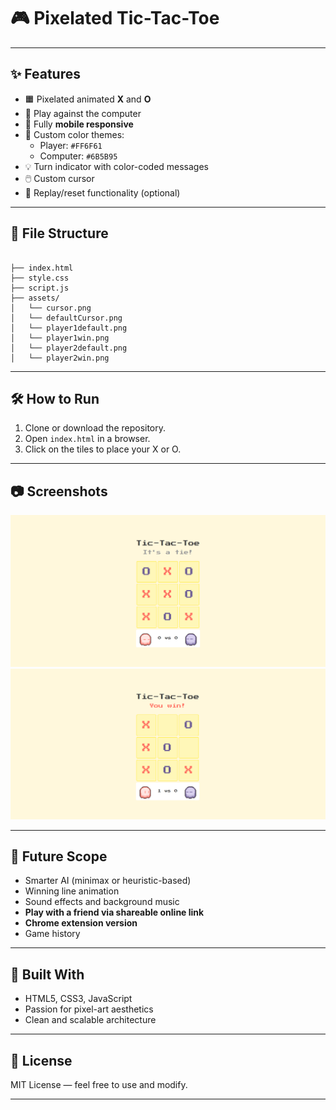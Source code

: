 ﻿# 🎮 Pixelated Tic-Tac-Toe
---

## ✨ Features

- 🟧 Pixelated animated **X** and **O**
- 🤖 Play against the computer
- 📱 Fully **mobile responsive**
- 🎨 Custom color themes:
  - Player: `#FF6F61`
  - Computer: `#6B5B95`
- 💡 Turn indicator with color-coded messages
- 🖱️ Custom cursor
- 🔁 Replay/reset functionality (optional)

---

## 📁 File Structure

```

├── index.html
├── style.css
├── script.js
├── assets/
│   └── cursor.png
│   └── defaultCursor.png
│   └── player1default.png
│   └── player1win.png
│   └── player2default.png
│   └── player2win.png
```
---

## 🛠 How to Run

1. Clone or download the repository.
2. Open `index.html` in a browser.
3. Click on the tiles to place your X or O.

---

## 📷 Screenshots


![Tie Game Board](./screenshots/tieScreenshot.png)
![Player-1 win Game Board](./screenshots/winScreenshot.png)

---

## 🚀 Future Scope

- Smarter AI (minimax or heuristic-based)
- Winning line animation
- Sound effects and background music
- **Play with a friend via shareable online link**
- **Chrome extension version**
- Game history

---

## 🧠 Built With

- HTML5, CSS3, JavaScript
- Passion for pixel-art aesthetics
- Clean and scalable architecture

---

## 📄 License

MIT License — feel free to use and modify.

---
```

